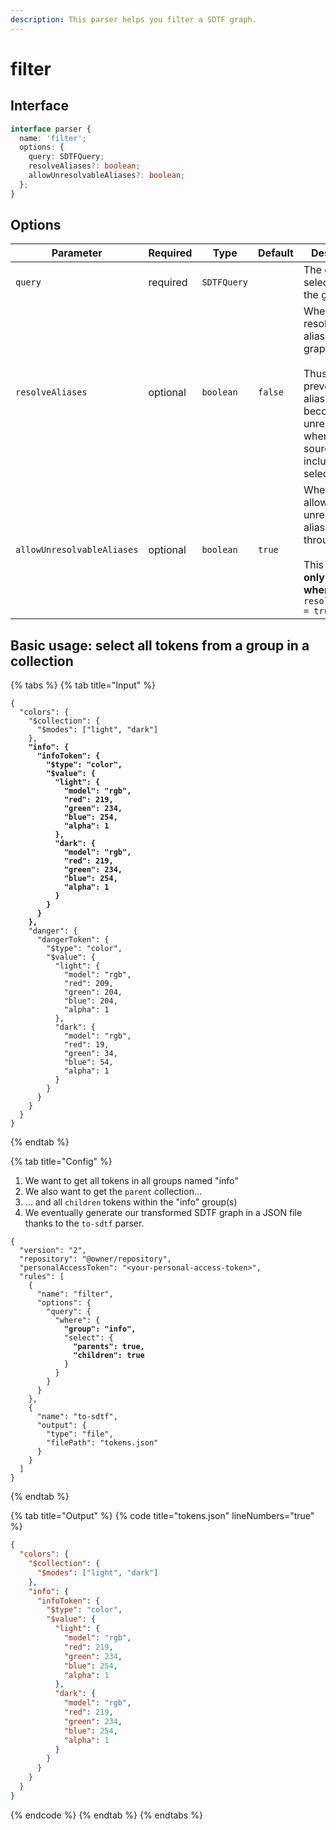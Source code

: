 ```yaml
---
description: This parser helps you filter a SDTF graph.
---
```


# filter

## Interface

```typescript
interface parser {
  name: 'filter';
  options: {
    query: SDTFQuery;
    resolveAliases?: boolean;
    allowUnresolvableAliases?: boolean;
  };
}
```

## Options

<table><thead><tr><th width="292">Parameter</th><th width="127.33333333333331">Required</th><th width="341">Type</th><th width="136">Default</th><th width="253">Description</th></tr></thead><tbody><tr><td><code>query</code></td><td>required</td><td><code>SDTFQuery</code></td><td></td><td>The query that select items in the graph.</td></tr><tr><td><code>resolveAliases</code></td><td>optional</td><td><code>boolean</code></td><td><code>false</code></td><td>Whether to resolve the aliases of the graph.<br><br>Thus, preventing aliases to become unresolvable when their source is not included in the selected items.</td></tr><tr><td><code>allowUnresolvableAliases</code></td><td>optional</td><td><code>boolean</code></td><td><code>true</code></td><td>Whether to allow unresolvable aliases to flow through. <br><br>This option is <strong>only available when</strong> <code>resolveAliases = true</code></td></tr></tbody></table>

## Basic usage: select all tokens from a group in a collection

{% tabs %}
{% tab title="Input" %}
<pre class="language-json" data-line-numbers><code class="lang-json">{
  "colors": {
    "$collection": {
      "$modes": ["light", "dark"]
    },
<strong>    "info": {
</strong><strong>      "infoToken": {
</strong><strong>        "$type": "color",
</strong><strong>        "$value": {
</strong><strong>          "light": {
</strong><strong>            "model": "rgb",
</strong><strong>            "red": 219,
</strong><strong>            "green": 234,
</strong><strong>            "blue": 254,
</strong><strong>            "alpha": 1
</strong><strong>          },
</strong><strong>          "dark": {
</strong><strong>            "model": "rgb",
</strong><strong>            "red": 219,
</strong><strong>            "green": 234,
</strong><strong>            "blue": 254,
</strong><strong>            "alpha": 1
</strong><strong>          }
</strong><strong>        }
</strong><strong>      }
</strong><strong>    },
</strong>    "danger": {
      "dangerToken": {
        "$type": "color",
        "$value": {
          "light": {
            "model": "rgb",
            "red": 209,
            "green": 204,
            "blue": 204,
            "alpha": 1
          },
          "dark": {
            "model": "rgb",
            "red": 19,
            "green": 34,
            "blue": 54,
            "alpha": 1
          }
        }
      }
    }
  }
}
</code></pre>
{% endtab %}

{% tab title="Config" %}
1. We want to get all tokens in all groups named "info"
2. We also want to get the `parent` collection...
3. ... and all `children` tokens within the "info" group(s)
4. We eventually generate our transformed SDTF graph in a JSON file thanks to the `to-sdtf` parser.

<pre class="language-json" data-title=".specifyrc.json" data-line-numbers><code class="lang-json">{
  "version": "2",
  "repository": "@owner/repository",
  "personalAccessToken": "&#x3C;your-personal-access-token>",
  "rules": [
    {
      "name": "filter",
      "options": {
        "query": {
          "where": {
<strong>            "group": "info",
</strong>            "select": {
<strong>              "parents": true,
</strong><strong>              "children": true
</strong>            }
          }
        }
      }
    },
    {
      "name": "to-sdtf",
      "output": {
        "type": "file",
        "filePath": "tokens.json"
      }
    }
  ]
}
</code></pre>
{% endtab %}

{% tab title="Output" %}
{% code title="tokens.json" lineNumbers="true" %}
```json
{
  "colors": {
    "$collection": {
      "$modes": ["light", "dark"]
    },
    "info": {
      "infoToken": {
        "$type": "color",
        "$value": {
          "light": {
            "model": "rgb",
            "red": 219,
            "green": 234,
            "blue": 254,
            "alpha": 1
          },
          "dark": {
            "model": "rgb",
            "red": 219,
            "green": 234,
            "blue": 254,
            "alpha": 1
          }
        }
      }
    }
  }
}
```
{% endcode %}
{% endtab %}
{% endtabs %}
